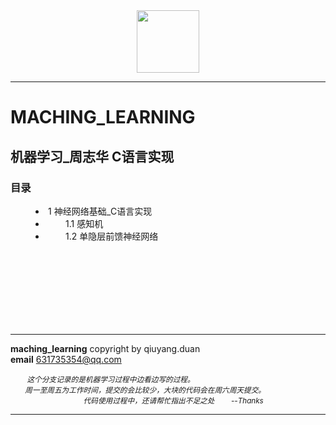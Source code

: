 <div align=center><img width="100" height="100" src="https://github.com/depthyang/maching_learning/raw/master/Picture/Head_portrait.jpg"/></div>

----------

# MACHING_LEARNING #
## 机器学习_周志华 C语言实现 ##
### 目录 ###

<dir>
<li>1 神经网络基础_C语言实现</li>
<li>&emsp;&emsp;1.1 感知机</li>
<li>&emsp;&emsp;1.2 单隐层前馈神经网络 </li>

</dir>
<br>
<br><br><br><br><br><br>


----------


**maching_learning** copyright by qiuyang.duan  
**email** 631735354@qq.com

<small><i> 
&emsp;&emsp; 这个分支记录的是机器学习过程中边看边写的过程。<br>
&emsp;&emsp;周一至周五为工作时间，提交的会比较少，大块的代码会在周六周天提交。<br>
&emsp;&emsp;&emsp;&emsp;&emsp;&emsp;&emsp;&emsp;&emsp;&emsp;代码使用过程中，还请帮忙指出不足之处&emsp;&emsp;   --Thanks
</small></i> 

----------










